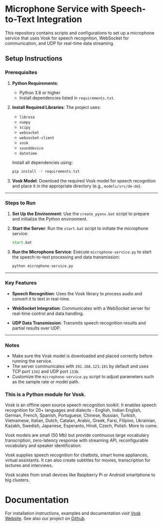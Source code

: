 # Microphone Service with Speech-to-Text Integration

This repository contains scripts and configurations to set up a microphone service that uses Vosk for speech recognition, WebSocket for communication, and UDP for real-time data streaming.

## Setup Instructions

### Prerequisites

1. **Python Requirements**:
   - Python 3.8 or higher
   - Install dependencies listed in `requirements.txt`.

2. **Install Required Libraries**:
   The project uses:

   - `librosa`
   - `numpy`
   - `scipy`
   - `websocket`
   - `websocket-client`
   - `vosk`
   - `sounddevice`
   - `datetime`

   Install all dependencies using:
   ```bash
   pip install -r requirements.txt
   ```

3. **Vosk Model**:
   Download the required Vosk model for speech recognition and place it in the appropriate directory (e.g., `models/src/de-de`).

---

### Steps to Run

1. **Set Up the Environment**:
   Use the `create_pyenv.bat` script to prepare and initialize the Python environment.

2. **Start the Server**:
   Run the `start.bat` script to initiate the microphone service:
   ```cmd
   start.bat
   ```

3. **Run the Microphone Service**:
   Execute `microphone-service.py` to start the speech-to-text processing and data transmission:
   ```bash
   python microphone-service.py
   ```

---

### Key Features

- **Speech Recognition**:
  Uses the Vosk library to process audio and convert it to text in real-time.

- **WebSocket Integration**:
  Communicates with a WebSocket server for real-time control and data handling.

- **UDP Data Transmission**:
  Transmits speech recognition results and partial results over UDP.

---

### Notes

- Make sure the Vosk model is downloaded and placed correctly before running the service.
- The server communicates with `192.168.123.101` by default and uses TCP port `1342` and UDP port `1338`.
- Customize the `microphone-service.py` script to adjust parameters such as the sample rate or model path.

### This is a Python module for Vosk.

Vosk is an offline open source speech recognition toolkit. It enables
speech recognition for 20+ languages and dialects - English, Indian
English, German, French, Spanish, Portuguese, Chinese, Russian, Turkish,
Vietnamese, Italian, Dutch, Catalan, Arabic, Greek, Farsi, Filipino,
Ukrainian, Kazakh, Swedish, Japanese, Esperanto, Hindi, Czech, Polish.
More to come.

Vosk models are small (50 Mb) but provide continuous large vocabulary
transcription, zero-latency response with streaming API, reconfigurable
vocabulary and speaker identification.

Vosk supplies speech recognition for chatbots, smart home appliances,
virtual assistants. It can also create subtitles for movies,
transcription for lectures and interviews.

Vosk scales from small devices like Raspberry Pi or Android smartphone to
big clusters.

# Documentation

For installation instructions, examples and documentation visit [Vosk
Website](https://alphacephei.com/vosk). See also our project on
[Github](https://github.com/alphacep/vosk-api).
